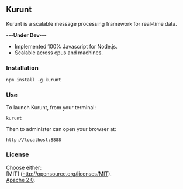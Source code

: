 ## Kurunt

Kurunt is a scalable message processing framework for real-time data. 

**---Under Dev---**

- Implemented 100% Javascript for Node.js.
- Scalable across cpus and machines.

### Installation

```js
npm install -g kurunt
```

### Use

To launch Kurunt, from your terminal:

```
kurunt
```

Then to administer can open your browser at:

```
http://localhost:8888
```

### License

Choose either:  
[MIT] (http://opensource.org/licenses/MIT).  
[Apache 2.0](http://www.apache.org/licenses/LICENSE-2.0).

